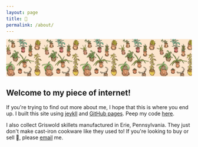 ```yaml
---
layout: page
title: 🦇
permalink: /about/
---
```


<div class="row">
	<div class="pb-1">
		<img src="/assets/img/patterns/plant_pattern_banner.jpg" alt="portrait of an angler fish angling for ca$h">
	</div>
</div>

## Welcome to my piece of internet!

If you're trying to find out more about me, I hope that this is where you end up. I built this site using [jeykll](https://jekyllrb.com/) and [GitHub pages](https://guides.github.com/features/pages/). Peep my code [here](https://github.com/alfovo/alfovo.github.io).

I also collect Griswold skillets manufactured in Erie, Pennsylvania. They just don't make cast-iron cookware like they used to! If you're looking to buy or sell 🍳, please <a href="mailto:afvolpert@gmail.com">email</a> me.
